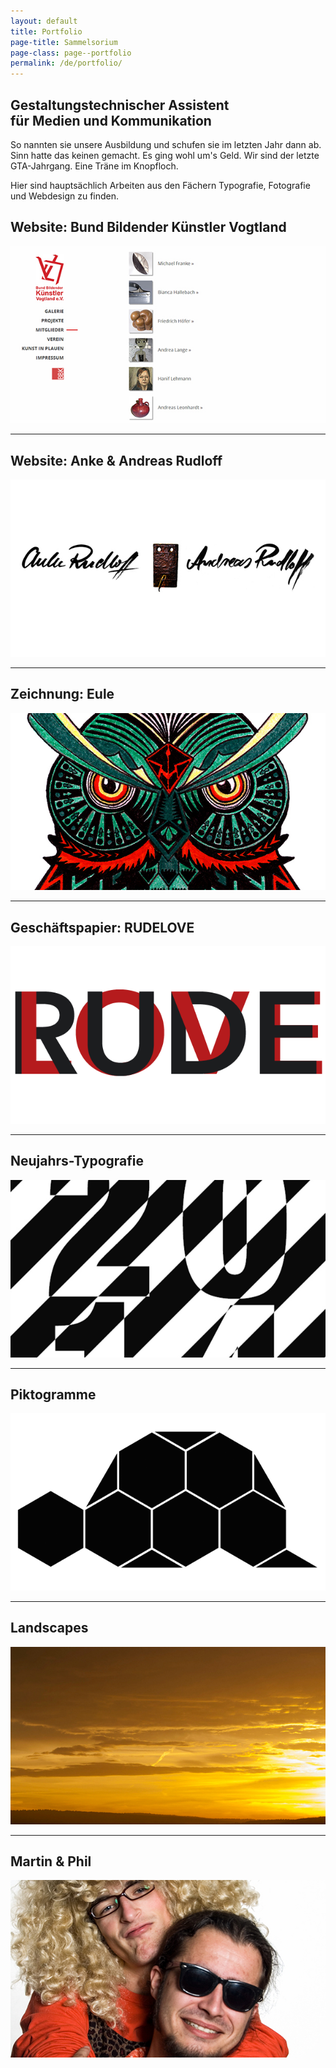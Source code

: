 ```yaml
---
layout: default
title: Portfolio
page-title: Sammelsorium
page-class: page--portfolio
permalink: /de/portfolio/
---
```

## Gestaltungstechnischer Assistent<br>für Medien und Kommunikation

So nannten sie unsere Ausbildung und schufen sie im letzten Jahr dann ab. Sinn hatte das keinen gemacht. Es ging wohl um's Geld. Wir sind der letzte GTA-Jahrgang. Eine Träne im Knopfloch.

Hier sind hauptsächlich Arbeiten aus den Fächern Typografie, Fotografie und Webdesign zu finden.

## Website: Bund Bildender Künstler Vogtland

[![Website: Bund Bildender Künstler Vogtland e.V.](/img/bbk-vogtland/thumbnail.jpg)](/de/portfolio/bbk-vogtland/)

---

## Website: Anke & Andreas Rudloff

[![Website: Anke & Andreas Rudloff](/img/artrudloff/thumbnail.jpg)](/de/portfolio/artrudloff/)

---

## Zeichnung: Eule

[![Zeichnung: Eule](/img/owl/thumbnail.jpg)](/de/portfolio/eule/)

---

## Geschäftspapier: RUDELOVE

[![Geschäftspapier: RUDELOVE](/img/rudelove/thumbnail.png)](/de/portfolio/rudelove/)

---

## Neujahrs-Typografie

[![Neujahrs-Typografie](/img/new-years-typography/thumbnail.png)](/de/portfolio/neujahrs-typografie/)

---

## Piktogramme

[![Piktogramme](/img/pictograms/thumbnail.png)](/de/portfolio/piktogramme/)

---

## Landscapes

[![Landscapes](/img/landscapes/thumbnail.jpg)](/de/portfolio/landscapes/)

---

## Martin & Phil

[![Martin & Phil](/img/martin-and-phil/thumbnail.jpg)](/de/portfolio/martin-und-phil/)
